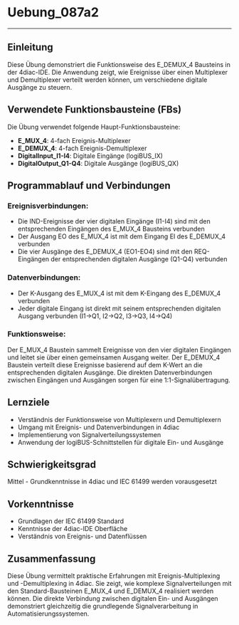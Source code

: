 # Uebung_087a2

* * * * * * * * * *

## Einleitung
Diese Übung demonstriert die Funktionsweise des E_DEMUX_4 Bausteins in der 4diac-IDE. Die Anwendung zeigt, wie Ereignisse über einen Multiplexer und Demultiplexer verteilt werden können, um verschiedene digitale Ausgänge zu steuern.

## Verwendete Funktionsbausteine (FBs)

Die Übung verwendet folgende Haupt-Funktionsbausteine:

- **E_MUX_4**: 4-fach Ereignis-Multiplexer
- **E_DEMUX_4**: 4-fach Ereignis-Demultiplexer
- **DigitalInput_I1-I4**: Digitale Eingänge (logiBUS_IX)
- **DigitalOutput_Q1-Q4**: Digitale Ausgänge (logiBUS_QX)

## Programmablauf und Verbindungen

### Ereignisverbindungen:
- Die IND-Ereignisse der vier digitalen Eingänge (I1-I4) sind mit den entsprechenden Eingängen des E_MUX_4 Bausteins verbunden
- Der Ausgang EO des E_MUX_4 ist mit dem Eingang EI des E_DEMUX_4 verbunden
- Die vier Ausgänge des E_DEMUX_4 (EO1-EO4) sind mit den REQ-Eingängen der entsprechenden digitalen Ausgänge (Q1-Q4) verbunden

### Datenverbindungen:
- Der K-Ausgang des E_MUX_4 ist mit dem K-Eingang des E_DEMUX_4 verbunden
- Jeder digitale Eingang ist direkt mit seinem entsprechenden digitalen Ausgang verbunden (I1→Q1, I2→Q2, I3→Q3, I4→Q4)

### Funktionsweise:
Der E_MUX_4 Baustein sammelt Ereignisse von den vier digitalen Eingängen und leitet sie über einen gemeinsamen Ausgang weiter. Der E_DEMUX_4 Baustein verteilt diese Ereignisse basierend auf dem K-Wert an die entsprechenden digitalen Ausgänge. Die direkten Datenverbindungen zwischen Eingängen und Ausgängen sorgen für eine 1:1-Signalübertragung.

## Lernziele
- Verständnis der Funktionsweise von Multiplexern und Demultiplexern
- Umgang mit Ereignis- und Datenverbindungen in 4diac
- Implementierung von Signalverteilungssystemen
- Anwendung der logiBUS-Schnittstellen für digitale Ein- und Ausgänge

## Schwierigkeitsgrad
Mittel - Grundkenntnisse in 4diac und IEC 61499 werden vorausgesetzt

## Vorkenntnisse
- Grundlagen der IEC 61499 Standard
- Kenntnisse der 4diac-IDE Oberfläche
- Verständnis von Ereignis- und Datenflüssen

## Zusammenfassung
Diese Übung vermittelt praktische Erfahrungen mit Ereignis-Multiplexing und -Demultiplexing in 4diac. Sie zeigt, wie komplexe Signalverteilungen mit den Standard-Bausteinen E_MUX_4 und E_DEMUX_4 realisiert werden können. Die direkte Verbindung zwischen digitalen Ein- und Ausgängen demonstriert gleichzeitig die grundlegende Signalverarbeitung in Automatisierungssystemen.